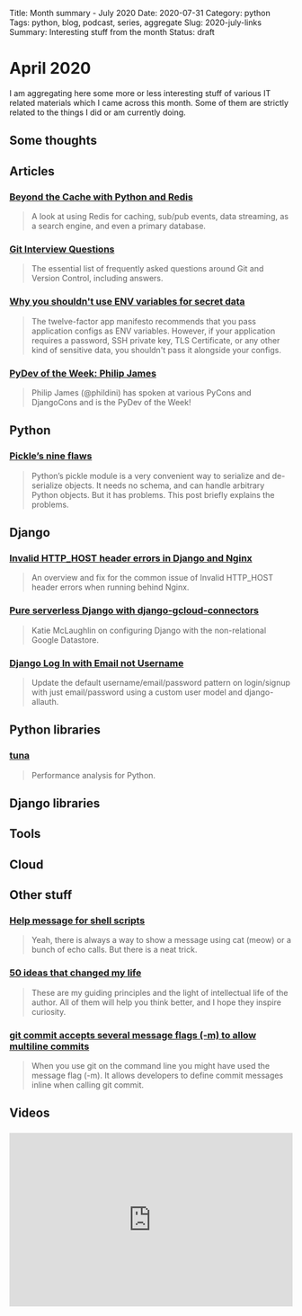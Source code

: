 Title: Month summary - July 2020
Date: 2020-07-31
Category: python
Tags: python, blog, podcast, series, aggregate
Slug: 2020-july-links
Summary: Interesting stuff from the month
Status: draft


# April 2020

I am aggregating here some more or less interesting stuff of various IT related materials which I came across this month.
Some of them are strictly related to the things I did or am currently doing.


## Some thoughts

## Articles

### [Beyond the Cache with Python and Redis](https://redislabs.com/blog/beyond-the-cache-with-python)

> A look at using Redis for caching, sub/pub events, data streaming, as a search engine, and even a primary database.

### [Git Interview Questions](https://www.git-tower.com/learn/git/faq/git-interview-questions)

> The essential list of frequently asked questions around Git and Version Control, including answers.

### [Why you shouldn't use ENV variables for secret data](https://diogomonica.com/2017/03/27/why-you-shouldnt-use-env-variables-for-secret-data/)

> The twelve-factor app manifesto recommends that you pass application configs as ENV variables. However, if your application requires a password, SSH private key, TLS Certificate, or any other kind of sensitive data, you shouldn't pass it alongside your configs.

### [PyDev of the Week: Philip James](https://www.blog.pythonlibrary.org/2020/07/06/pydev-of-the-week-philip-james)

> Philip James (@phildini) has spoken at various PyCons and DjangoCons and is the PyDev of the Week!


## Python

### [Pickle’s nine flaws](https://nedbatchelder.com/blog/202006/pickles_nine_flaws.html)

> Python’s pickle module is a very convenient way to serialize and de-serialize objects. It needs no schema, and can handle arbitrary Python objects. But it has problems. This post briefly explains the problems.


## Django

### [Invalid HTTP_HOST header errors in Django and Nginx](https://www.borfast.com/blog/2020/07/06/invalid-http_host-header-errors-in-django-and-nginx)

> An overview and fix for the common issue of Invalid HTTP_HOST header errors when running behind Nginx.


### [Pure serverless Django with django-gcloud-connectors](https://dev.to/googlecloud/pure-serverless-django-with-django-gcloud-connectors-apo)

> Katie McLaughlin on configuring Django with the non-relational Google Datastore.

### [Django Log In with Email not Username](https://learndjango.com/tutorials/django-log-in-email-not-username)

> Update the default username/email/password pattern on login/signup with just email/password using a custom user model and django-allauth.


## Python libraries

### [tuna](https://github.com/nschloe/tuna)

> Performance analysis for Python.

## Django libraries

## Tools

## Cloud

## Other stuff


### [Help message for shell scripts](https://samizdat.dev/help-message-for-shell-scripts/)

> Yeah, there is always a way to show a message using cat (meow) or a bunch of echo calls. But there is a neat trick.

### [50 ideas that changed my life](https://www.perell.com/blog/50-ideas-that-changed-my-life)

> These are my guiding principles and the light of intellectual life of the author. All of them will help you think better, and I hope they inspire curiosity. 

### [git commit accepts several message flags (-m) to allow multiline commits](https://www.stefanjudis.com/today-i-learned/git-commit-accepts-several-message-flags-m-to-allow-multiline-commits/)

> When you use git on the command line you might have used the message flag (-m). It allows developers to define commit messages inline when calling git commit. 


## Videos

### [](https://www.youtube.com/watch?v=VIDEO_ID)
<div class="videoWrapper" style="height:0; padding-bottom:56.25%; padding-top:25px; position:relative" height="0">
    <iframe style="position:absolute; top:0; width:100%" height="100%" width="100%"' src="https://www.youtube.com/embed/VIDEO_ID" frameborder="0" allow="accelerometer; autoplay; encrypted-media; gyroscope; picture-in-picture" allowfullscreen></iframe>
</div>


